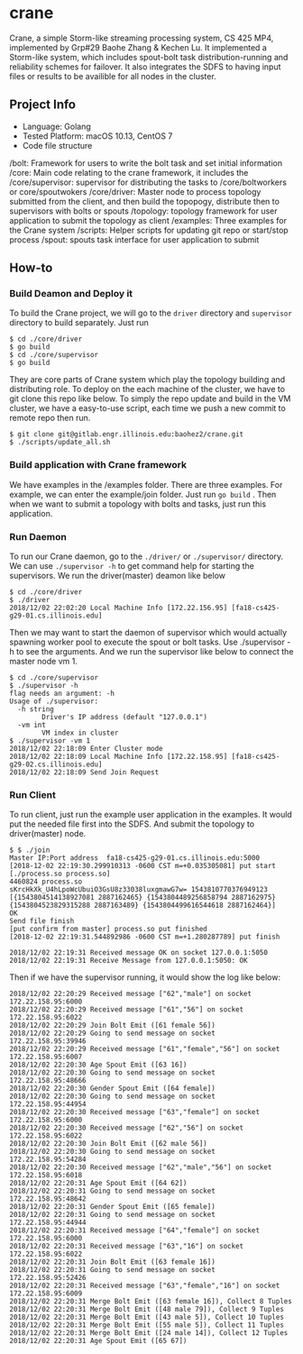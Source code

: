 # crane

Crane, a simple Storm-like streaming processing system, CS 425 MP4, implemented by Grp#29 Baohe Zhang & Kechen Lu. It implemented a Storm-like system, which includes spout-bolt task distribution-running and reliability schemes for failover. It also integrates the SDFS to having input files or results to be availible for all nodes in the cluster.

## Project Info

- Language: Golang
- Tested Platform: macOS 10.13, CentOS 7
- Code file structure

/bolt: Framework for users to write the bolt task and set initial information
/core: Main code relating to the crane framework, it includes the 
/core/supervisor: supervisor for distributing the tasks to /core/boltworkers or core/spoutwokers
/core/driver: Master node to process topology submitted from the client, and then build the topopogy, distribute then to supervisors with bolts or spouts
/topology: topology framework for user application to submit the topology as client
/examples: Three examples for the Crane system
/scripts: Helper scripts for updating git repo or start/stop process
/spout: spouts task interface for user application to submit 

## How-to

### Build Deamon and Deploy it

To build the Crane project, we will go to the `driver` directory and `supervisor` directory to build separately. Just run

```shell
$ cd ./core/driver
$ go build
$ cd ./core/supervisor
$ go build
```

They are core parts of Crane system which play the topology building and distributing role. To deploy on the each machine of the cluster, we have to git clone this repo like below. To simply the repo update and build in the VM cluster, we have a easy-to-use script, each time we push a new commit to remote repo then run.

```shell
$ git clone git@gitlab.engr.illinois.edu:baohez2/crane.git
$ ./scripts/update_all.sh
```

### Build application with Crane framework

We have examples in the /examples folder. There are three examples. For example, we can enter the example/join folder. Just run `go build` . Then when we want to submit a topology with bolts and tasks, just run this application.

### Run Daemon

To run our Crane daemon, go to the `./driver/`  or `./supervisor/` directory. We can use `./supervisor -h` to get command help for starting the supervisors. We run the driver(master) deamon like below

```shell
$ cd ./core/driver
$ ./driver
2018/12/02 22:02:20 Local Machine Info [172.22.156.95] [fa18-cs425-g29-01.cs.illinois.edu]

```

Then we may want to start the daemon of supervisor which would actually spawning worker pool to execute the spout or bolt tasks. Use ./supervisor -h to see the arguments. And we run the supervisor like below to connect the master node vm 1. 

```shell
$ cd ./core/supervisor
$ ./supervisor -h
flag needs an argument: -h
Usage of ./supervisor:
  -h string
    	Driver's IP address (default "127.0.0.1")
  -vm int
    	VM index in cluster
$ ./supervisor -vm 1
2018/12/02 22:18:09 Enter Cluster mode
2018/12/02 22:18:09 Local Machine Info [172.22.158.95] [fa18-cs425-g29-02.cs.illinois.edu]
2018/12/02 22:18:09 Send Join Request

```

### Run Client

To run client, just run the example user application in the examples. It would put the needed file first into the SDFS. And submit the topology to driver(master) node.

```shell
$ $ ./join 
Master IP:Port address  fa18-cs425-g29-01.cs.illinois.edu:5000
[2018-12-02 22:19:30.299910313 -0600 CST m=+0.035305081] put start
[./process.so process.so]
4460824 process.so
sKrcHkXk_U4hLpoWcUbuiO3GsU8z33038luxgmawG7w= 1543810770376949123 [{1543804514138927081 2887162465} {1543804489256858794 2887162975} {1543804523829315288 2887163489} {1543804499616544618 2887162464}]
OK
Send file finish
[put confirm from master] process.so put finished
[2018-12-02 22:19:31.544892986 -0600 CST m=+1.280287789] put finish

2018/12/02 22:19:31 Received message OK on socket 127.0.0.1:5050
2018/12/02 22:19:31 Receive Message from 127.0.0.1:5050: OK
```

Then if we have the supervisor running, it would show the log like below:

```shell
2018/12/02 22:20:29 Received message ["62","male"] on socket 172.22.158.95:6000
2018/12/02 22:20:29 Received message ["61","56"] on socket 172.22.158.95:6022
2018/12/02 22:20:29 Join Bolt Emit ([61 female 56])
2018/12/02 22:20:29 Going to send message on socket 172.22.158.95:39946
2018/12/02 22:20:29 Received message ["61","female","56"] on socket 172.22.158.95:6007
2018/12/02 22:20:30 Age Spout Emit ([63 16])
2018/12/02 22:20:30 Going to send message on socket 172.22.158.95:48666
2018/12/02 22:20:30 Gender Spout Emit ([64 female])
2018/12/02 22:20:30 Going to send message on socket 172.22.158.95:44954
2018/12/02 22:20:30 Received message ["63","female"] on socket 172.22.158.95:6000
2018/12/02 22:20:30 Received message ["62","56"] on socket 172.22.158.95:6022
2018/12/02 22:20:30 Join Bolt Emit ([62 male 56])
2018/12/02 22:20:30 Going to send message on socket 172.22.158.95:54284
2018/12/02 22:20:30 Received message ["62","male","56"] on socket 172.22.158.95:6018
2018/12/02 22:20:31 Age Spout Emit ([64 62])
2018/12/02 22:20:31 Going to send message on socket 172.22.158.95:48642
2018/12/02 22:20:31 Gender Spout Emit ([65 female])
2018/12/02 22:20:31 Going to send message on socket 172.22.158.95:44944
2018/12/02 22:20:31 Received message ["64","female"] on socket 172.22.158.95:6000
2018/12/02 22:20:31 Received message ["63","16"] on socket 172.22.158.95:6022
2018/12/02 22:20:31 Join Bolt Emit ([63 female 16])
2018/12/02 22:20:31 Going to send message on socket 172.22.158.95:52426
2018/12/02 22:20:31 Received message ["63","female","16"] on socket 172.22.158.95:6009
2018/12/02 22:20:31 Merge Bolt Emit ([63 female 16]), Collect 8 Tuples
2018/12/02 22:20:31 Merge Bolt Emit ([48 male 79]), Collect 9 Tuples
2018/12/02 22:20:31 Merge Bolt Emit ([43 male 5]), Collect 10 Tuples
2018/12/02 22:20:31 Merge Bolt Emit ([55 male 5]), Collect 11 Tuples
2018/12/02 22:20:31 Merge Bolt Emit ([24 male 14]), Collect 12 Tuples
2018/12/02 22:20:31 Age Spout Emit ([65 67])
```